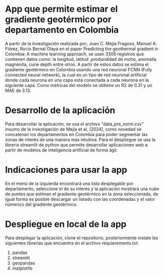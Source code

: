 # App que permite estimar el gradiente geotérmico por departamento en Colombia
A partir de la investigación realizada por; Juan C. Mejía Fragoso,  Manuel A. Flórez, Rocío Bernal Olaya en el paper Predicting the geothermal gradient in Colombia: A machine learning approach, se usan 3306 registros que contienen datos como: la longitud, latitud ,produndidad de moho, anomalía magnénita, curie depth entre otros. A partir de estos datos se estima el gradiente geotérmico en Colombia usando una red neuronal FCNN (Fully connected neural network), la cual es un tipo de red neuronal artificial donde cada neurona en una capa está conectada a cada neurona en la siguiente capa. Como métricas del modelo se obtiene un R2 de 0.31 y un MAE de 3.13.
# Desarrollo de la aplicación
Para desarrollar la aplicación, se usa el archivo "data_pre_norm.csv" insumo de la investigación de Mejía et al, (2024), como novedad se concatenan los departamentos en Colombia para poder segmentar las zonas de interés de una manera mas intuitiva. Para el despliegue se usa la libreria streamlit de python que permite desarrollar aplicaciones web a partir de modelos de inteligencia artificial de forma ágil.
# Indicaciones para usar la app
En el menú de la izquierda encontrará una lista desplegable por departamento, seleccione el de su interés y la aplicación mostrara una nube de puntos que estiman el gradiente geotérmico en la zona seleccionada, de igual forma es posible descargar un listado con las coordenadas y el valor númerico del gradiente geotérmico.

# Despliegue en local de la app
Para desplegar la aplicación, clone el repositorio, posteriormente instale las siguientes librerias que encuentra en el archivo requierements.txt:
1. pandas
2. streamlit
3. geopandas
4. matplotlib



